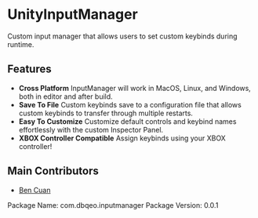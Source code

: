 # UnityInputManager

Custom input manager that allows users to set custom keybinds during runtime.

## Features
 - **Cross Platform** InputManager will work in MacOS, Linux, and Windows, both in editor and after build.
 - **Save To File** Custom keybinds save to a configuration file that allows custom keybinds to transfer through multiple restarts.
 - **Easy To Customize** Customize default controls and keybind names effortlessly with the custom Inspector Panel.
 - **XBOX Controller Compatible** Assign keybinds using your XBOX controller!

## Main Contributors
 - [Ben Cuan](https://github.com/dbqeo)

Package Name: com.dbqeo.inputmanager
Package Version: 0.0.1